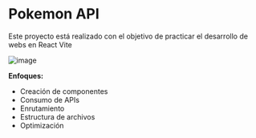 # Pokemon API

Este proyecto está realizado con el objetivo de practicar el desarrollo de webs en React Vite

![image](https://github.com/SergioGZ/PokemonAPI/assets/23522280/5b9780c5-ef8d-4a23-a88a-298519e32304)

<b>Enfoques:</b>
- Creación de componentes
- Consumo de APIs
- Enrutamiento
- Estructura de archivos
- Optimización

